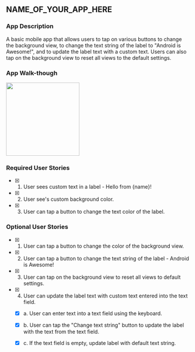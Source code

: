 ## NAME_OF_YOUR_APP_HERE

### App Description
A basic mobile app that allows users to tap on various buttons to change the background view, to change the text string of the label to "Android is Awesome!", and to update the label text with a custom text. Users can also tap on the background view to reset all views to the default settings. 

### App Walk-though

<img src="http://g.recordit.co/y3SZ1mfejP.gif" width=200><br>



### Required User Stories
- [x] 1. User sees custom text in a label - Hello from {name}!
- [x] 2. User see's custom background color.
- [x] 3. User can tap a button to change the text color of the label.

### Optional User Stories
- [x] 1. User can tap a button to change the color of the background view.  
- [x] 2. User can tap a button to change the text string of the label - Android is Awesome!  
- [x] 3. User can tap on the background view to reset all views to default settings.  
- [x] 4. User can update the label text with custom text entered into the text field.  
   - [x] a. User can enter text into a text field using the keyboard.  
   - [x] b. User can tap the "Change text string" button to update the label with the text from the text field.  
   - [x] c. If the text field is empty, update label with default text string.  
 
